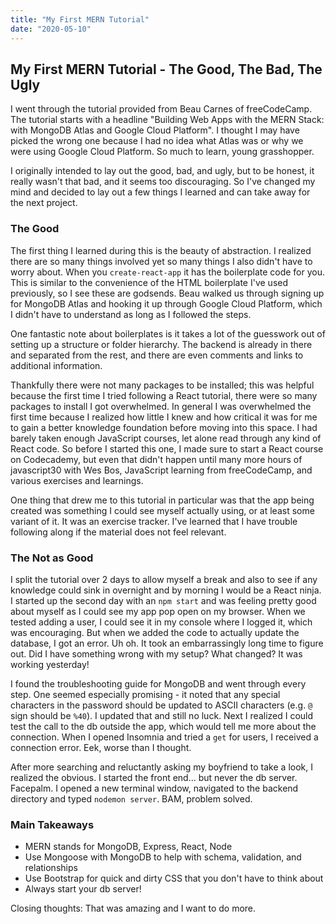 ```yaml
---
title: "My First MERN Tutorial"
date: "2020-05-10"
---
```


## My First MERN Tutorial - The Good, The Bad, The Ugly

I went through the tutorial provided from Beau Carnes of freeCodeCamp.  The tutorial starts with a headline "Building Web Apps with the MERN Stack: with MongoDB Atlas and Google Cloud Platform". I thought I may have picked the wrong one because I had no idea what Atlas was or why we were using Google Cloud Platform. So much to learn, young grasshopper.

I originally intended to lay out the good, bad, and ugly, but to be honest, it really wasn't that bad, and it seems too discouraging. So I've changed my mind and decided to lay out a few things I learned and can take away for the next project.

### The Good

The first thing I learned during this is the beauty of abstraction. I realized there are so many things involved yet so many things I also didn't have to worry about. When you `create-react-app` it has the boilerplate code for you. This is similar to the convenience of the HTML boilerplate I've used previously, so I see these are godsends. Beau walked us through signing up for MongoDB Atlas and hooking it up through Google Cloud Platform, which I didn't have to understand as long as I followed the steps.

One fantastic note about boilerplates is it takes a lot of the guesswork out of setting up a structure or folder hierarchy. The backend is already in there and separated from the rest, and there are even comments and links to additional information.

Thankfully there were not many packages to be installed; this was helpful because the first time I tried following a React tutorial, there were so many packages to install I got overwhelmed. In general I was overwhelmed the first time because I realized how little I knew and how critical it was for me to gain a better knowledge foundation before moving into this space. I had barely taken enough JavaScript courses, let alone read through any kind of React code. So before I started this one, I made sure to start a React course on Codecademy, but even that didn't happen until many more hours of javascript30 with Wes Bos, JavaScript learning from freeCodeCamp, and various exercises and learnings.

One thing that drew me to this tutorial in particular was that the app being created was something I could see myself actually using, or at least some variant of it. It was an exercise tracker. I've learned that I have trouble following along if the material does not feel relevant.

### The Not as Good

I split the tutorial over 2 days to allow myself a break and also to see if any knowledge could sink in overnight and by morning I would be a React ninja. I started up the second day with an `npm start` and was feeling pretty good about myself as I could see my app pop open on my browser. When we tested adding a user, I could see it in my console where I logged it, which was encouraging. But when we added the code to actually update the database, I got an error. Uh oh. It took an embarrassingly long time to figure out. Did I have something wrong with my setup? What changed? It was working yesterday!

I found the troubleshooting guide for MongoDB and went through every step. One seemed especially promising - it noted that any special characters in the password should be updated to ASCII characters (e.g. `@` sign should be `%40`).  I updated that and still no luck. Next I realized I could test the call to the db outside the app, which would tell me more about the connection. When I opened Insomnia and tried a `get` for users, I received a connection error. Eek, worse than I thought.

After more searching and reluctantly asking my boyfriend to take a look, I realized the obvious. I started the front end... but never the db server. Facepalm. I opened a new terminal window, navigated to the backend directory and typed `nodemon server`. BAM, problem solved.

### Main Takeaways

* MERN stands for MongoDB, Express, React, Node
* Use Mongoose with MongoDB to help with schema, validation, and relationships
* Use Bootstrap for quick and dirty CSS that you don't have to think about
* Always start your db server!

Closing thoughts: That was amazing and I want to do more.
